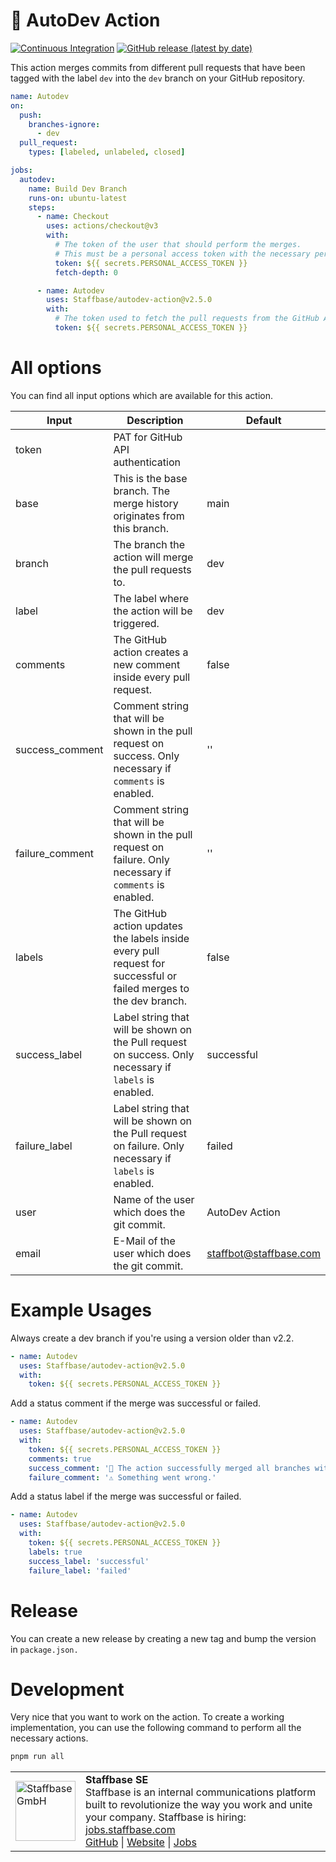 # 👷 AutoDev Action

[![Continuous Integration](https://github.com/Staffbase/autodev-action/actions/workflows/integration.yml/badge.svg)](https://github.com/Staffbase/autodev-action/actions/workflows/integration.yml)
[![GitHub release (latest by date)](https://img.shields.io/github/v/release/Staffbase/autodev-action)](https://github.com/Staffbase/autodev-action/releases)

This action merges commits from different pull requests that have been tagged with the label `dev` into the `dev` branch on your GitHub repository.

```yaml
name: Autodev
on:
  push:
    branches-ignore:
      - dev
  pull_request:
    types: [labeled, unlabeled, closed]

jobs:
  autodev:
    name: Build Dev Branch
    runs-on: ubuntu-latest
    steps:
      - name: Checkout
        uses: actions/checkout@v3
        with:
          # The token of the user that should perform the merges. 
          # This must be a personal access token with the necessary permissions
          token: ${{ secrets.PERSONAL_ACCESS_TOKEN }}
          fetch-depth: 0

      - name: Autodev
        uses: Staffbase/autodev-action@v2.5.0
        with:
          # The token used to fetch the pull requests from the GitHub API
          token: ${{ secrets.PERSONAL_ACCESS_TOKEN }}
```

# All options

You can find all input options which are available for this action.

| **Input**       | **Description**                                                                                                                                                                               | **Default**            |
|-----------------|-----------------------------------------------------------------------------------------------------------------------------------------------------------------------------------------------|------------------------|
| token           | PAT for GitHub API authentication                                                                                                                                                             |                        |
| base            | This is the base branch. The merge history originates from this branch.                                                                                                                       | main                   |
| branch          | The branch the action will merge the pull requests to.                                                                                                                                        | dev                    |
| label           | The label where the action will be triggered.                                                                                                                                                 | dev                    |
| comments        | The GitHub action creates a new comment inside every pull request.                                                                                                                            | false                  |
| success_comment | Comment string that will be shown in the pull request on success. Only necessary if `comments` is enabled.                                                                                    | ''                     |
| failure_comment | Comment string that will be shown in the pull request on failure. Only necessary if `comments` is enabled.                                                                                    | ''                     |
| labels          | The GitHub action updates the labels inside every pull request for successful or failed merges to the dev branch.                                                                             | false                  |
| success_label   | Label string that will be shown on the Pull request on success. Only necessary if `labels` is enabled.                                                                                        | successful             |
| failure_label   | Label string that will be shown on the Pull request on failure. Only necessary if `labels` is enabled.                                                                                        | failed                 |
| user            | Name of the user which does the git commit.                                                                                                                                                   | AutoDev Action         |
| email           | E-Mail of the user which does the git commit.                                                                                                                                                 | staffbot@staffbase.com |

# Example Usages

Always create a dev branch if you're using a version older than v2.2.

```yaml
- name: Autodev
  uses: Staffbase/autodev-action@v2.5.0
  with:
    token: ${{ secrets.PERSONAL_ACCESS_TOKEN }}
```

Add a status comment if the merge was successful or failed.

```yaml
- name: Autodev
  uses: Staffbase/autodev-action@v2.5.0
  with:
    token: ${{ secrets.PERSONAL_ACCESS_TOKEN }}
    comments: true
    success_comment: '🎉 The action successfully merged all branches with the dev label.'
    failure_comment: '⚠️ Something went wrong.'
```

Add a status label if the merge was successful or failed.

```yaml
- name: Autodev
  uses: Staffbase/autodev-action@v2.5.0
  with:
    token: ${{ secrets.PERSONAL_ACCESS_TOKEN }}
    labels: true
    success_label: 'successful'
    failure_label: 'failed'
```

# Release

You can create a new release by creating a new tag and bump the version in `package.json.`

# Development

Very nice that you want to work on the action. To create a working implementation, you can use the following command to perform all the necessary actions.

```bash
pnpm run all
```

<table>
  <tr>
    <td>
      <img src="docs/assets/images/staffbase.png" alt="Staffbase GmbH" width="96" />
    </td>
    <td>
      <b>Staffbase SE</b>
      <br />Staffbase is an internal communications platform built to revolutionize the way you work and unite your company. Staffbase is hiring: <a href="https://jobs.staffbase.com" target="_blank" rel="noreferrer">jobs.staffbase.com</a>
      <br /><a href="https://github.com/Staffbase" target="_blank" rel="noreferrer">GitHub</a> | <a href="https://staffbase.com/" target="_blank" rel="noreferrer">Website</a> | <a href="https://jobs.staffbase.com" target="_blank" rel="noreferrer">Jobs</a>
    </td>
  </tr>
</table>
